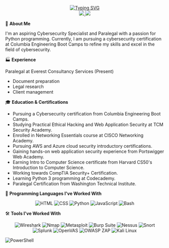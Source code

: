 <p align="center">
<a href="https://github.com/Lodoelama">
    <img src="https://readme-typing-svg.herokuapp.com?font=Times+New+Roman&color=ADD8E6&size=30&center=true&vCenter=true&multiline=true&width=800&height=150&lines=Lodoe+Lama;Aspiring+Cybersecurity+Specialist+%7C+Paralegal" alt="Typing SVG" />
</a>

<br/>

<a href="https://www.linkedin.com/in/lodoelama/">
    <img src="https://img.shields.io/badge/-Linkedin-0077B5?style=for-the-badge&logo=linkedin&logoColor=white">
</a>
<a href="mailto:lodoelama@gmail.com">
    <img src="https://img.shields.io/badge/-Email-D14836?style=for-the-badge&logo=gmail&logoColor=white">
</a>

<br/> 

</p>

🚀 **About Me** 

I'm an aspiring Cybersecurity Specialist and Paralegal with a passion for Python programming. Currently, I am pursuing a cybersecurity certification at Columbia Engineering Boot Camps to refine my skills and excel in the field of cybersecurity.

🏭 **Experience** 

Paralegal at Everest Consultancy Services (Present)
- Document preparation
- Legal research
- Client management

🎓 **Education & Certifications** 

- Pursuing a Cybersecurity certification from Columbia Engineering Boot Camps.
- Studying Practical Ethical Hacking and Web Application Security at TCM Security Academy.
- Enrolled in Networking Essentials course at CISCO Networking Academy.
- Pursuing AWS and Azure cloud security introductory certifications.
- Gaining hands-on web application security experience from Portswigger Web Academy.
- Earning Intro to Computer Science certificate from Harvard CS50's Introduction to Computer Science.
- Working towards CompTIA Security+ Certification.
- Learning Python 3 programming at Codecademy.
- Paralegal Certification from Washington Technical Institute.

🔧 **Programming Languages I've Worked With** 

<p align="center">
<img src="https://img.shields.io/badge/HTML-E34F26?style=for-the-badge&logo=html5&logoColor=white" alt="HTML">
<img src="https://img.shields.io/badge/CSS-1572B6?style=for-the-badge&logo=css3&logoColor=white" alt="CSS">
<img src="https://img.shields.io/badge/Python-3776AB?style=for-the-badge&logo=python&logoColor=white" alt="Python">
<img src="https://img.shields.io/badge/JavaScript-F7DF1E?style=for-the-badge&logo=javascript&logoColor=black" alt="JavaScript">
<img src="https://img.shields.io/badge/Bash-4EAA25?style=for-the-badge&logo=gnu-bash&logoColor=white" alt="Bash">
    
🛠️ **Tools I've Worked With** 

<p align="center">
<img src="https://img.shields.io/badge/Wireshark-1679A7?style=for-the-badge&logo=wireshark&logoColor=white" alt="Wireshark">
<img src="https://img.shields.io/badge/Nmap-0779A7?style=for-the-badge&logo=nmap&logoColor=white" alt="Nmap">
<img src="https://img.shields.io/badge/Metasploit-000000?style=for-the-badge&logo=metasploit&logoColor=white" alt="Metasploit">
<img src="https://img.shields.io/badge/BurpSuite-FF6400?style=for-the-badge&logo=burpsuite&logoColor=white" alt="Burp Suite">
<img src="https://img.shields.io/badge/Nessus-000000?style=for-the-badge&logo=nessus&logoColor=white" alt="Nessus">
<img src="https://img.shields.io/badge/Snort-000000?style=for-the-badge&logo=snort&logoColor=white" alt="Snort">
<img src="https://img.shields.io/badge/Splunk-000000?style=for-the-badge&logo=splunk&logoColor=white" alt="Splunk">
<img src="https://img.shields.io/badge/OpenVAS-7CBB00?style=for-the-badge&logo=openvas&logoColor=white" alt="OpenVAS">
<img src="https://img.shields.io/badge/OWASPZAP-000000?style=for-the-badge&logo=owaspzap&logoColor=white" alt="OWASP ZAP">
<img src="https://img.shields.io/badge/KaliLinux-557C94?style=for-the-badge&logo=kalilinux&logoColor=white" alt="Kali Linux">
</p>

<img src="https://img.shields.io/badge/PowerShell-5391FE?style=for-the-badge&logo=powershell&logoColor=white" alt="PowerShell">
</p>
